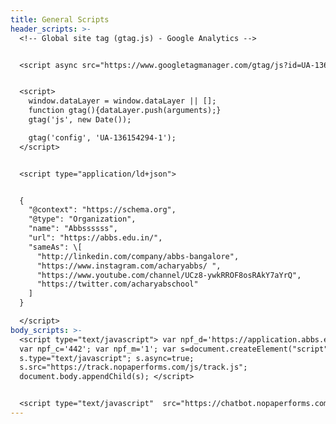 ```yaml
---
title: General Scripts
header_scripts: >-
  <!-- Global site tag (gtag.js) - Google Analytics -->


  <script async src="https://www.googletagmanager.com/gtag/js?id=UA-136154294-1"></script>


  <script>
    window.dataLayer = window.dataLayer || [];
    function gtag(){dataLayer.push(arguments);}
    gtag('js', new Date());

    gtag('config', 'UA-136154294-1');
  </script>


  <script type="application/ld+json">


  {
    "@context": "https://schema.org",
    "@type": "Organization",
    "name": "Abbssssss",
    "url": "https://abbs.edu.in/",
    "sameAs": \[
      "http://linkedin.com/company/abbs-bangalore",
      "https://www.instagram.com/acharyabbs/ ",
      "https://www.youtube.com/channel/UCz8-ywkRROF8osRAkY7aYrQ",
      "https://twitter.com/acharyabschool"
    ]
  }

  </script>
body_scripts: >-
  <script type="text/javascript"> var npf_d='https://application.abbs.edu.in';
  var npf_c='442'; var npf_m='1'; var s=document.createElement("script");
  s.type="text/javascript"; s.async=true;
  s.src="https://track.nopaperforms.com/js/track.js";
  document.body.appendChild(s); </script>


  <script type="text/javascript"  src="https://chatbot.nopaperforms.com/en-gb/backend/bots/niaachtbtscpt.js/4425f35478c4c845/03c68097ae8f458fb29a4f08994ce5d9"></script>
---
```

